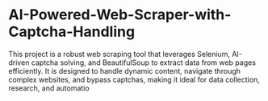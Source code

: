 # AI-Powered-Web-Scraper-with-Captcha-Handling
This project is a robust web scraping tool that leverages Selenium, AI-driven captcha solving, and BeautifulSoup to extract data from web pages efficiently. It is designed to handle dynamic content, navigate through complex websites, and bypass captchas, making it ideal for data collection, research, and automatio
